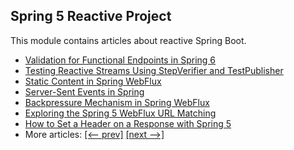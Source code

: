 ## Spring 5 Reactive Project

This module contains articles about reactive Spring Boot.

- [Validation for Functional Endpoints in Spring 6](https://www.baeldung.com/spring-functional-endpoints-validation)
- [Testing Reactive Streams Using StepVerifier and TestPublisher](https://www.baeldung.com/reactive-streams-step-verifier-test-publisher)
- [Static Content in Spring WebFlux](https://www.baeldung.com/spring-webflux-static-content)
- [Server-Sent Events in Spring](https://www.baeldung.com/spring-server-sent-events)
- [Backpressure Mechanism in Spring WebFlux](https://www.baeldung.com/spring-webflux-backpressure)
- [Exploring the Spring 5 WebFlux URL Matching](https://www.baeldung.com/spring-5-mvc-url-matching)
- [How to Set a Header on a Response with Spring 5](https://www.baeldung.com/spring-response-header)
- More articles: [[<-- prev]](../spring-reactive) [[next -->]](../spring-reactive-3)
